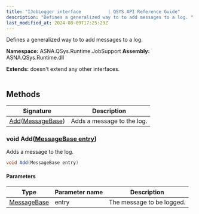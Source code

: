 ```yaml
---
title: "IJobLogger interface          | QSYS API Reference Guide"
description: "Defines a generalized way to to add messages to a log. "
last_modified_at: 2024-08-09T17:25:29Z
---
```


Defines a generalized way to to add messages to a log.

**Namespace:** ASNA.QSys.Runtime.JobSupport
**Assembly:** ASNA.QSys.Runtime.dll

**Extends:** doesn't extend any other interfaces.
<br>
<br>

## Methods

| Signature | Description |
| --- | --- |
| [Add](#void-addmessagebase-entry)([MessageBase](/reference/runtime/qsys-runtime-job-support/message-base.html)) | Adds a message to the log.

### void Add([MessageBase entry](/reference/runtime/qsys-runtime-job-support/message-base.html))

Adds a message to the log.

```cs
void Add(MessageBase entry)
```

#### Parameters

| Type | Parameter name | Description
| --- | --- | ---
| [MessageBase](/reference/runtime/qsys-runtime-job-support/message-base.html) | entry | The message to be logged.

